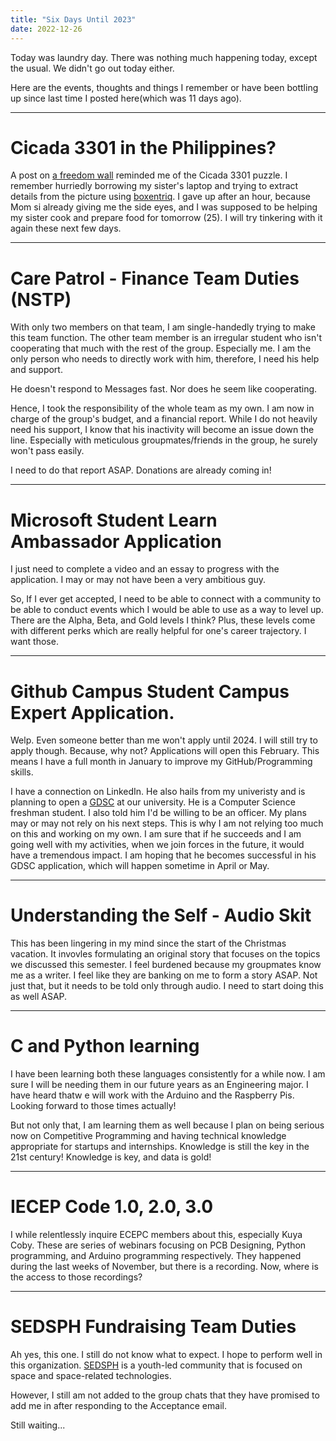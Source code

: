 ```yaml
---
title: "Six Days Until 2023"
date: 2022-12-26
---
```

Today was laundry day. There was nothing much happening today, except the usual. We didn't go out today either.

Here are the events, thoughts and things I remember or have been bottling up since last time I posted here(which was 11 days ago).

---

# Cicada 3301 in the Philippines?
A post on [a freedom wall](https://web.facebook.com/hashtag/dlsudfw_2790) reminded me of the Cicada 3301 puzzle. I remember hurriedly borrowing my sister's laptop and trying to extract details from the picture using [boxentriq](https://www.boxentriq.com/). I gave up after an hour, because Mom si already giving me the side eyes, and I was supposed to be helping my sister cook and prepare food for tomorrow (25). I will try tinkering with it again these next few days.

---

# Care Patrol - Finance Team Duties (NSTP)
With only two members on that team, I am single-handedly trying to make this team function. The other team member is an irregular student who isn't cooperating that much with the rest of the group. Especially me. I am the only person who needs to directly work with him, therefore, I need his help and support. 

He doesn't respond to Messages fast. Nor does he seem like cooperating.

Hence, I took the responsibility of the whole team as my own. I am now in charge of the group's budget, and a financial report. While I do not heavily need his support, I know that his inactivity will become an issue down the line. Especially with meticulous groupmates/friends in the group, he surely won't pass easily. 

I need to do that report ASAP. Donations are already coming in!

---

# Microsoft Student Learn Ambassador Application
I just need to complete a video and an essay to progress with the application. I may or may not have been a very ambitious guy.

So, If I ever get accepted, I need to be able to connect with a community to be able to conduct events which I would be able to use as a way to level up. There are the Alpha, Beta, and Gold levels I think? Plus, these levels come with different perks which are really helpful for one's career trajectory. I want those. 

---

# Github Campus Student Campus Expert Application.
Welp. Even someone better than me won't apply until 2024. I will still try to apply though. Because, why not? Applications will open this February. This means I have a full month in January to improve my GitHub/Programming skills. 

I have a connection on LinkedIn. He also hails from my univeristy and is planning to open a [GDSC](https://developers.google.com/community/gdsc) at our university. He is a Computer Science freshman student. I also told him I'd be willing to be an officer. My plans may or may not rely on his next steps. This is why I am not relying too much on this and working on my own. I am sure that if he succeeds and I am going well with my activities, when we join forces in the future, it would have a tremendous impact. I am hoping that he becomes successful in his GDSC application, which will happen sometime in April or May.

---

# Understanding the Self - Audio Skit
This has been lingering in my mind since the start of the Christmas vacation. It invovles formulating an original story that focuses on the topics we discussed this semester. I feel burdened because my groupmates know me as a writer. I feel like they are banking on me to form a story ASAP. Not just that, but it needs to be told only through audio. I need to start doing this as well ASAP.

---

# C and Python learning
I have been learning both these languages consistently for a while now. I am sure I will be needing them in our future years as an Engineering major. I have heard thatw e will work with the Arduino and the Raspberry Pis. Looking forward to those times actually!

But not only that, I am learning them as well because I plan on being serious now on Competitive Programming and having technical knowledge appropriate for startups and internships. Knowledge is still the key in the 21st century! Knowledge is key, and data is gold!

---

# IECEP Code 1.0, 2.0, 3.0
I while relentlessly inquire ECEPC members about this, especially Kuya Coby. These are series of webinars focusing on PCB Designing, Python programming, and Arduino programming respectively. They happened during the last weeks of November, but there is a recording. Now, where is the access to those recordings?

---
# SEDSPH Fundraising Team Duties
Ah yes, this one. I still do not know what to expect. I hope to perform well in this organization.
[SEDSPH](sedsph.vercel.app) is a youth-led community that is focused on space and space-related technologies.

However, I still am not added to the group chats that they have promised to add me in after responding to the Acceptance email.

Still waiting...